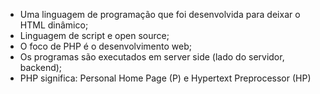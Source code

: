
 * Uma linguagem de programação que foi desenvolvida para deixar o HTML dinâmico; 
 * Linguagem de script e open source; 
 * O foco de PHP é o desenvolvimento web; 
 * Os programas são executados em server side (lado do servidor, backend);  
 * PHP significa: Personal Home Page (P) e Hypertext Preprocessor (HP)

